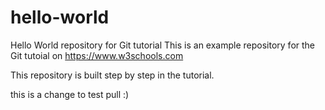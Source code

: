 # hello-world
Hello World repository for Git tutorial
This is an example repository for the Git tutoial on https://www.w3schools.com

This repository is built step by step in the tutorial.


this is a change to test pull :)
